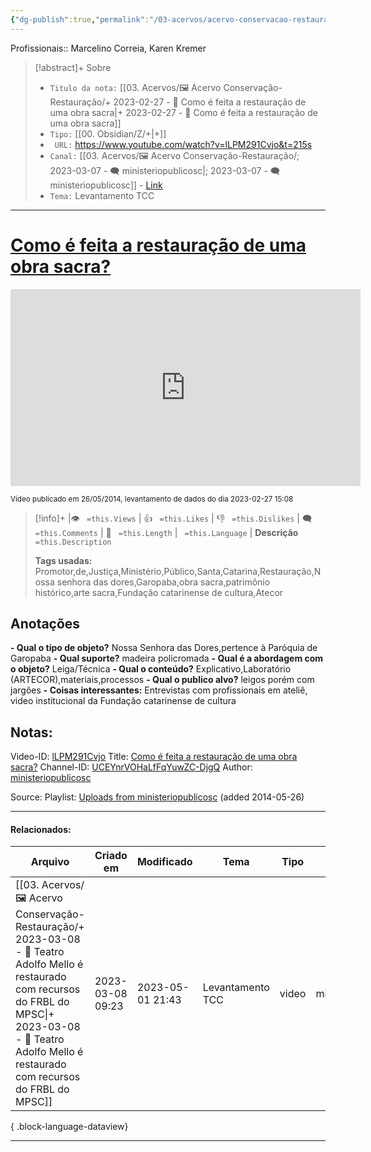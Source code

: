 ```yaml
---
{"dg-publish":true,"permalink":"/03-acervos/acervo-conservacao-restauracao/2023-02-27-como-e-feita-a-restauracao-de-uma-obra-sacra/","tags":["🖼️/🎥️"],"created":"2023-02-27T15:08:10.977-03:00","updated":"2023-05-01T21:26:11.854-03:00"}
---
```


Profissionais:: Marcelino Correia, Karen Kremer
>[!abstract]+ Sobre
>- `Titulo da nota:`  [[03. Acervos/🖼️ Acervo Conservação-Restauração/+ 2023-02-27   -  🎥️ Como é feita a restauração de uma obra sacra\|+ 2023-02-27   -  🎥️ Como é feita a restauração de uma obra sacra]]
>- `Tipo:`  [[00. Obsidian/Z/+\|+]]
>- ` URL:`  https://www.youtube.com/watch?v=lLPM291Cvjo&t=215s
>- `Canal:` [[03. Acervos/🖼️ Acervo Conservação-Restauração/; 2023-03-07 - 🗨️ ministeriopublicosc\|; 2023-03-07 - 🗨️ ministeriopublicosc]] - [Link](http://www.youtube.com/@ministeriopublicosc)
>- `Tema:`  Levantamento TCC
***

# [Como é feita a restauração de uma obra sacra?](https://www.youtube.com/watch?v=lLPM291Cvjo&t=215s)

<center><iframe width="560" height="315" src="https://www.youtube.com/embed/lLPM291Cvjo" title="YouTube video player" frameborder="0" allow="accelerometer; autoplay; clipboard-write; encrypted-media; gyroscope; picture-in-picture" allowfullscreen></iframe></center>



<small> Vídeo publicado em 26/05/2014, levantamento de dados do dia 2023-02-27 15:08</small> 

>[!info]+ |👁️ ` =this.Views` | 👍 ` =this.Likes`  | 👎 ` =this.Dislikes` | 🗨️  ` =this.Comments` | 🎥️ ` =this.Length` | ` =this.Language` |
>**Descrição**
> ` =this.Description`
> 
> **Tags usadas:** Promotor,de,Justiça,Ministério,Público,Santa,Catarina,Restauração,Nossa senhora das dores,Garopaba,obra sacra,patrimônio histórico,arte sacra,Fundação catarinense de cultura,Atecor


## Anotações
**- Qual o tipo de objeto?** 
	Nossa Senhora das Dores,pertence à Paróquia de Garopaba
**- Qual suporte?**
	madeira policromada
**- Qual é a abordagem com o objeto?**
	Leiga/Técnica
**- Qual o conteúdo?**
	Explicativo,Laboratório (ARTECOR),materiais,processos
**- Qual o publico alvo?**
	leigos porém com jargões
**- Coisas interessantes:**
	Entrevistas com profissionais em ateliê, video institucional da Fundação catarinense de cultura

## Notas:


Video-ID: <a target='_blank' href='https://youtu.be/lLPM291Cvjo'>lLPM291Cvjo</a>
Title: <a target='_blank' href='https://youtu.be/lLPM291Cvjo'>Como é feita a restauração de uma obra sacra?</a>
Channel-ID: <a target='_blank' href='https://www.youtube.com/channel/UCEYnrVOHaLfFqYuwZC-DjgQ'>UCEYnrVOHaLfFqYuwZC-DjgQ</a>
Author: <a target='_blank' href='https://www.youtube.com/channel/UCEYnrVOHaLfFqYuwZC-DjgQ'>ministeriopublicosc</a>

Source: Playlist: <a target='_blank' href='https://www.youtube.com/playlist?list=UUEYnrVOHaLfFqYuwZC-DjgQ'>Uploads from ministeriopublicosc</a> (added 2014-05-26)



***
#### Relacionados:
| Arquivo                                                                                                                                                                                                                        | Criado em        | Modificado       | Tema             | Tipo  | Canal               |
| ------------------------------------------------------------------------------------------------------------------------------------------------------------------------------------------------------------------------------ | ---------------- | ---------------- | ---------------- | ----- | ------------------- |
| [[03. Acervos/🖼️ Acervo Conservação-Restauração/+ 2023-03-08   -  🎥️ Teatro Adolfo Mello é restaurado com recursos do FRBL do MPSC\|+ 2023-03-08   -  🎥️ Teatro Adolfo Mello é restaurado com recursos do FRBL do MPSC]] | 2023-03-08 09:23 | 2023-05-01 21:43 | Levantamento TCC | video | ministeriopublicosc |

{ .block-language-dataview}
***